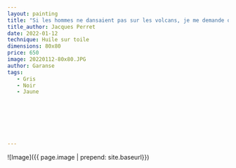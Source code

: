 ```yaml
---
layout: painting
title: "Si les hommes ne dansaient pas sur les volcans, je me demande où et quand ils danseraient ; l’important est de bien savoir qu’on a un volcan sous les pieds afin de goûter son vrai plaisir d’homme libre."   
title_author: Jacques Perret  
date: 2022-01-12
technique: Huile sur toile
dimensions: 80x80
price: 650
image: 20220112-80x80.JPG
author: Garanse
tags:
   - Gris
   - Noir
   - Jaune
   
  
  
  
  
  
  
---
```

![Image]({{ page.image | prepend: site.baseurl}})

